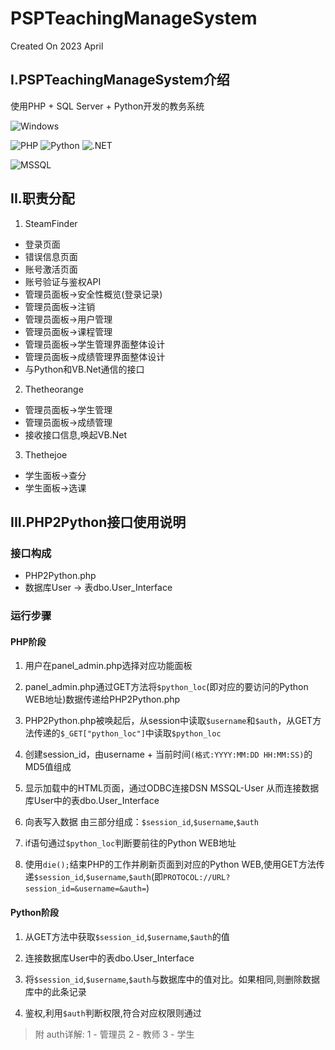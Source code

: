# PSPTeachingManageSystem
Created On 2023 April
## I.PSPTeachingManageSystem介绍
使用PHP + SQL Server + Python开发的教务系统

![Windows](https://img.shields.io/badge/Windows-11-blue?style=flat-square&logo=windows)

![PHP](https://img.shields.io/badge/PHP-8.1.19%20NTS%20Windows-green?style=flat-square&logo=php)
![Python](https://img.shields.io/badge/Python-3-brightgreen?style=flat-square&logo=python)
![.NET](https://img.shields.io/badge/VB.NET-6-blueviolet?style=flat-square&logo=.net)

![MSSQL](https://img.shields.io/badge/SQL%20Server-2019-lightgrey?style=flat-square&logo=microsoftsqlserver)

## II.职责分配
1. SteamFinder
-  登录页面
-  错误信息页面
-  账号激活页面
-  账号验证与鉴权API
-  管理员面板->安全性概览(登录记录)
-  管理员面板->注销
-  管理员面板->用户管理
-  管理员面板->课程管理
-  管理员面板->学生管理界面整体设计
-  管理员面板->成绩管理界面整体设计
-  与Python和VB.Net通信的接口
2. Thetheorange
-  管理员面板->学生管理
-  管理员面板->成绩管理
-  接收接口信息,唤起VB.Net
3. Thethejoe
-  学生面板->查分
-  学生面板->选课
## III.PHP2Python接口使用说明
### 接口构成
-  PHP2Python.php
-  数据库User -> 表dbo.User_Interface

### 运行步骤
#### PHP阶段
1. 用户在panel_admin.php选择对应功能面板

2. panel_admin.php通过GET方法将`$python_loc`(即对应的要访问的Python WEB地址)数据传递给PHP2Python.php

3. PHP2Python.php被唤起后，从session中读取`$username`和`$auth`，从GET方法传递的`$_GET["python_loc"]`中读取`$python_loc`

4. 创建session_id，由username + 当前时间`(格式:YYYY:MM:DD HH:MM:SS)`的MD5值组成

5. 显示加载中的HTML页面，通过ODBC连接DSN MSSQL-User 从而连接数据库User中的表dbo.User_Interface

6. 向表写入数据 由三部分组成：`$session_id`,`$username`,`$auth`

7. if语句通过`$python_loc`判断要前往的Python WEB地址

8. 使用`die();`结束PHP的工作并刷新页面到对应的Python WEB,使用GET方法传递`$session_id`,`$username`,`$auth`(即`PROTOCOL://URL?session_id=&username=&auth=`)
#### Python阶段
1. 从GET方法中获取`$session_id`,`$username`,`$auth`的值

2. 连接数据库User中的表dbo.User_Interface

3. 将`$session_id`,`$username`,`$auth`与数据库中的值对比。如果相同,则删除数据库中的此条记录

4. 鉴权,利用`$auth`判断权限,符合对应权限则通过

> 附 auth详解:
 1 - 管理员
 2 - 教师
 3 - 学生
